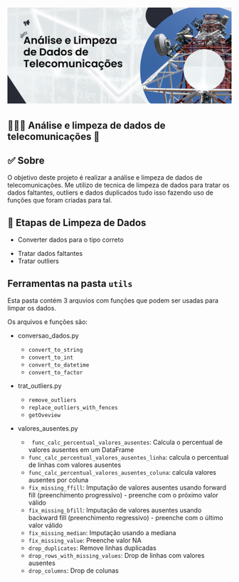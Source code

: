 # ![](https://github.com/alletsc/data_cleaning/blob/main/assets/img/telecomunication.png?raw=true)



## **🧑🏽‍💼 Análise e limpeza de dados de telecomunicações 🐍**

## ✅ **Sobre**

O objetivo deste projeto é realizar a análise e limpeza de dados de telecomunicações. Me utilizo de tecnica de limpeza de dados para tratar os dados faltantes, outliers e dados duplicados tudo isso fazendo uso de funções que foram criadas para tal.

## 🧹 Etapas de Limpeza de Dados

<!-- - Remover dados irrelevantes -->
<!-- - Remover dados duplicados -->
- Converter dados para o tipo correto
<!-- - Corrigir erro de digitação -->
<!-- - Remover dados que não fazem sentido e espaços em branco ou zeros desncecessários -->
- Tratar dados faltantes
- Tratar outliers
<!-- - Padronizar e normalizar dados -->

## Ferramentas na pasta `utils`

Esta pasta contém 3 arquvios com funções que podem ser usadas para limpar os dados.

Os arquivos e funções são:

- conversao_dados.py

  - `convert_to_string`
  - `convert_to_int`
  - `convert_to_datetime`
  - `convert_to_factor`

- trat_outliers.py

  - `remove_outliers`
  - `replace_outliers_with_fences`
  - `getOveview`

- valores_ausentes.py

  - ` func_calc_percentual_valores_ausentes`: Calcula o percentual de valores ausentes em um DataFrame
  - `func_calc_percentual_valores_ausentes_linha`: calcula o percentual de linhas com valores ausentes
  - `func_calc_percentual_valores_ausentes_coluna`: calcula valores ausentes por coluna
  - `fix_missing_ffill`: Imputação de valores ausentes usando forward fill (preenchimento progressivo) - preenche com o próximo valor válido
  - `fix_missing_bfill`: Imputação de valores ausentes usando backward fill (preenchimento regressivo) - preenche com o último valor válido
  - `fix_missing_median`: Imputação usando a mediana
  - `fix_missing_value`: Preenche valor NA
  - `drop_duplicates`: Remove linhas duplicadas
  - `drop_rows_with_missing_values`: Drop de linhas com valores ausentes
  - `drop_columns`: Drop de colunas








